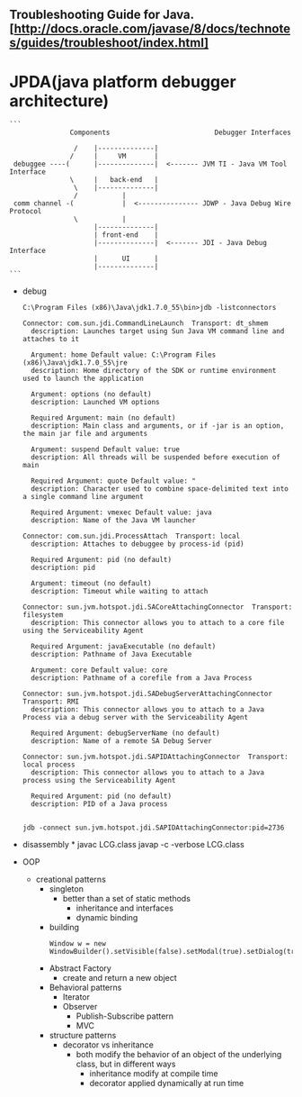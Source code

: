## Troubleshooting Guide for Java.[http://docs.oracle.com/javase/8/docs/technotes/guides/troubleshoot/index.html] #

# JPDA(java platform debugger architecture)
    ```
                   Components                          Debugger Interfaces
    
                    /    |--------------|
                   /     |     VM       |
     debuggee ----(      |--------------|  <------- JVM TI - Java VM Tool Interface
                   \     |   back-end   |
                    \    |--------------|
                    /           |
     comm channel -(            |  <--------------- JDWP - Java Debug Wire Protocol
                    \           |
                         |--------------|
                         | front-end    |
                         |--------------|  <------- JDI - Java Debug Interface
                         |      UI      |
                         |--------------|
    ```
  * debug
    ```
    C:\Program Files (x86)\Java\jdk1.7.0_55\bin>jdb -listconnectors

    Connector: com.sun.jdi.CommandLineLaunch  Transport: dt_shmem
      description: Launches target using Sun Java VM command line and attaches to it

      Argument: home Default value: C:\Program Files (x86)\Java\jdk1.7.0_55\jre
      description: Home directory of the SDK or runtime environment used to launch the application

      Argument: options (no default)
      description: Launched VM options

      Required Argument: main (no default)
      description: Main class and arguments, or if -jar is an option, the main jar file and arguments

      Argument: suspend Default value: true
      description: All threads will be suspended before execution of main

      Required Argument: quote Default value: "
      description: Character used to combine space-delimited text into a single command line argument

      Required Argument: vmexec Default value: java
      description: Name of the Java VM launcher

    Connector: com.sun.jdi.ProcessAttach  Transport: local
      description: Attaches to debuggee by process-id (pid)

      Required Argument: pid (no default)
      description: pid

      Argument: timeout (no default)
      description: Timeout while waiting to attach

    Connector: sun.jvm.hotspot.jdi.SACoreAttachingConnector  Transport: filesystem
      description: This connector allows you to attach to a core file using the Serviceability Agent

      Required Argument: javaExecutable (no default)
      description: Pathname of Java Executable

      Argument: core Default value: core
      description: Pathname of a corefile from a Java Process

    Connector: sun.jvm.hotspot.jdi.SADebugServerAttachingConnector  Transport: RMI
      description: This connector allows you to attach to a Java Process via a debug server with the Serviceability Agent

      Required Argument: debugServerName (no default)
      description: Name of a remote SA Debug Server

    Connector: sun.jvm.hotspot.jdi.SAPIDAttachingConnector  Transport: local process
      description: This connector allows you to attach to a Java process using the Serviceability Agent

      Required Argument: pid (no default)
      description: PID of a Java process


    jdb -connect sun.jvm.hotspot.jdi.SAPIDAttachingConnector:pid=2736 
    ```

* disassembly
    * 
      javac LCG.class
      javap -c -verbose LCG.class

* OOP
  - creational patterns
    - singleton
      - better than a set of static methods
        - inheritance and interfaces
        - dynamic binding
    - building
      ```
      Window w = new WindowBuilder().setVisible(false).setModal(true).setDialog(true).build();
      ```
    - Abstract Factory
      - create and return a new object 
    - Behavioral patterns
      - Iterator
      - Observer  
        - Publish-Subscribe pattern
        - MVC
    - structure patterns
      - decorator vs inheritance
        - both modify the behavior of an object of the underlying class, but in different ways
          - inheritance modify at compile time
          - decorator applied dynamically at run time
          
